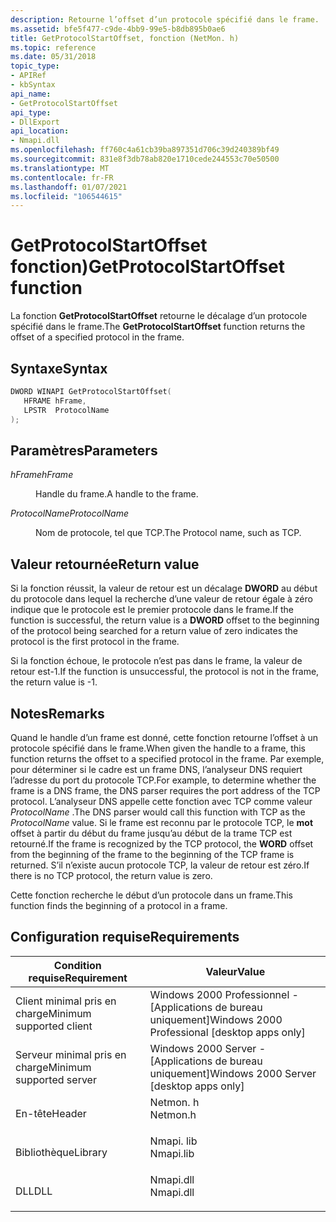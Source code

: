 ```yaml
---
description: Retourne l’offset d’un protocole spécifié dans le frame.
ms.assetid: bfe5f477-c9de-4bb9-99e5-b8db895b0ae6
title: GetProtocolStartOffset, fonction (NetMon. h)
ms.topic: reference
ms.date: 05/31/2018
topic_type:
- APIRef
- kbSyntax
api_name:
- GetProtocolStartOffset
api_type:
- DllExport
api_location:
- Nmapi.dll
ms.openlocfilehash: ff760c4a61cb39ba897351d706c39d240389bf49
ms.sourcegitcommit: 831e8f3db78ab820e1710cede244553c70e50500
ms.translationtype: MT
ms.contentlocale: fr-FR
ms.lasthandoff: 01/07/2021
ms.locfileid: "106544615"
---
```

# <a name="getprotocolstartoffset-function"></a><span data-ttu-id="7400c-103">GetProtocolStartOffset fonction)</span><span class="sxs-lookup"><span data-stu-id="7400c-103">GetProtocolStartOffset function</span></span>

<span data-ttu-id="7400c-104">La fonction **GetProtocolStartOffset** retourne le décalage d’un protocole spécifié dans le frame.</span><span class="sxs-lookup"><span data-stu-id="7400c-104">The **GetProtocolStartOffset** function returns the offset of a specified protocol in the frame.</span></span>

## <a name="syntax"></a><span data-ttu-id="7400c-105">Syntaxe</span><span class="sxs-lookup"><span data-stu-id="7400c-105">Syntax</span></span>


```C++
DWORD WINAPI GetProtocolStartOffset(
   HFRAME hFrame,
   LPSTR  ProtocolName
);
```



## <a name="parameters"></a><span data-ttu-id="7400c-106">Paramètres</span><span class="sxs-lookup"><span data-stu-id="7400c-106">Parameters</span></span>

<dl> <dt>

<span data-ttu-id="7400c-107">*hFrame*</span><span class="sxs-lookup"><span data-stu-id="7400c-107">*hFrame*</span></span> 
</dt> <dd>

<span data-ttu-id="7400c-108">Handle du frame.</span><span class="sxs-lookup"><span data-stu-id="7400c-108">A handle to the frame.</span></span>

</dd> <dt>

<span data-ttu-id="7400c-109">*ProtocolName*</span><span class="sxs-lookup"><span data-stu-id="7400c-109">*ProtocolName*</span></span> 
</dt> <dd>

<span data-ttu-id="7400c-110">Nom de protocole, tel que TCP.</span><span class="sxs-lookup"><span data-stu-id="7400c-110">The Protocol name, such as TCP.</span></span>

</dd> </dl>

## <a name="return-value"></a><span data-ttu-id="7400c-111">Valeur retournée</span><span class="sxs-lookup"><span data-stu-id="7400c-111">Return value</span></span>

<span data-ttu-id="7400c-112">Si la fonction réussit, la valeur de retour est un décalage **DWORD** au début du protocole dans lequel la recherche d’une valeur de retour égale à zéro indique que le protocole est le premier protocole dans le frame.</span><span class="sxs-lookup"><span data-stu-id="7400c-112">If the function is successful, the return value is a **DWORD** offset to the beginning of the protocol being searched for   a return value of zero indicates the protocol is the first protocol in the frame.</span></span>

<span data-ttu-id="7400c-113">Si la fonction échoue, le protocole n’est pas dans le frame, la valeur de retour est-1.</span><span class="sxs-lookup"><span data-stu-id="7400c-113">If the function is unsuccessful, the protocol is not in the frame, the return value is -1.</span></span>

## <a name="remarks"></a><span data-ttu-id="7400c-114">Notes</span><span class="sxs-lookup"><span data-stu-id="7400c-114">Remarks</span></span>

<span data-ttu-id="7400c-115">Quand le handle d’un frame est donné, cette fonction retourne l’offset à un protocole spécifié dans le frame.</span><span class="sxs-lookup"><span data-stu-id="7400c-115">When given the handle to a frame, this function returns the offset to a specified protocol in the frame.</span></span> <span data-ttu-id="7400c-116">Par exemple, pour déterminer si le cadre est un frame DNS, l’analyseur DNS requiert l’adresse du port du protocole TCP.</span><span class="sxs-lookup"><span data-stu-id="7400c-116">For example, to determine whether the frame is a DNS frame, the DNS parser requires the port address of the TCP protocol.</span></span> <span data-ttu-id="7400c-117">L’analyseur DNS appelle cette fonction avec TCP comme valeur *ProtocolName* .</span><span class="sxs-lookup"><span data-stu-id="7400c-117">The DNS parser would call this function with TCP as the *ProtocolName* value.</span></span> <span data-ttu-id="7400c-118">Si le frame est reconnu par le protocole TCP, le **mot** offset à partir du début du frame jusqu’au début de la trame TCP est retourné.</span><span class="sxs-lookup"><span data-stu-id="7400c-118">If the frame is recognized by the TCP protocol, the **WORD** offset from the beginning of the frame to the beginning of the TCP frame is returned.</span></span> <span data-ttu-id="7400c-119">S’il n’existe aucun protocole TCP, la valeur de retour est zéro.</span><span class="sxs-lookup"><span data-stu-id="7400c-119">If there is no TCP protocol, the return value is zero.</span></span>

<span data-ttu-id="7400c-120">Cette fonction recherche le début d’un protocole dans un frame.</span><span class="sxs-lookup"><span data-stu-id="7400c-120">This function finds the beginning of a protocol in a frame.</span></span>

## <a name="requirements"></a><span data-ttu-id="7400c-121">Configuration requise</span><span class="sxs-lookup"><span data-stu-id="7400c-121">Requirements</span></span>



| <span data-ttu-id="7400c-122">Condition requise</span><span class="sxs-lookup"><span data-stu-id="7400c-122">Requirement</span></span> | <span data-ttu-id="7400c-123">Valeur</span><span class="sxs-lookup"><span data-stu-id="7400c-123">Value</span></span> |
|-------------------------------------|--------------------------------------------------------------------------------------|
| <span data-ttu-id="7400c-124">Client minimal pris en charge</span><span class="sxs-lookup"><span data-stu-id="7400c-124">Minimum supported client</span></span><br/> | <span data-ttu-id="7400c-125">Windows 2000 Professionnel - \[Applications de bureau uniquement\]</span><span class="sxs-lookup"><span data-stu-id="7400c-125">Windows 2000 Professional \[desktop apps only\]</span></span><br/>                           |
| <span data-ttu-id="7400c-126">Serveur minimal pris en charge</span><span class="sxs-lookup"><span data-stu-id="7400c-126">Minimum supported server</span></span><br/> | <span data-ttu-id="7400c-127">Windows 2000 Server - \[Applications de bureau uniquement\]</span><span class="sxs-lookup"><span data-stu-id="7400c-127">Windows 2000 Server \[desktop apps only\]</span></span><br/>                                 |
| <span data-ttu-id="7400c-128">En-tête</span><span class="sxs-lookup"><span data-stu-id="7400c-128">Header</span></span><br/>                   | <dl> <span data-ttu-id="7400c-129"><dt>Netmon. h</dt></span><span class="sxs-lookup"><span data-stu-id="7400c-129"><dt>Netmon.h</dt></span></span> </dl>  |
| <span data-ttu-id="7400c-130">Bibliothèque</span><span class="sxs-lookup"><span data-stu-id="7400c-130">Library</span></span><br/>                  | <dl> <span data-ttu-id="7400c-131"><dt>Nmapi. lib</dt></span><span class="sxs-lookup"><span data-stu-id="7400c-131"><dt>Nmapi.lib</dt></span></span> </dl> |
| <span data-ttu-id="7400c-132">DLL</span><span class="sxs-lookup"><span data-stu-id="7400c-132">DLL</span></span><br/>                      | <dl> <span data-ttu-id="7400c-133"><dt>Nmapi.dll</dt></span><span class="sxs-lookup"><span data-stu-id="7400c-133"><dt>Nmapi.dll</dt></span></span> </dl> |



 

 




